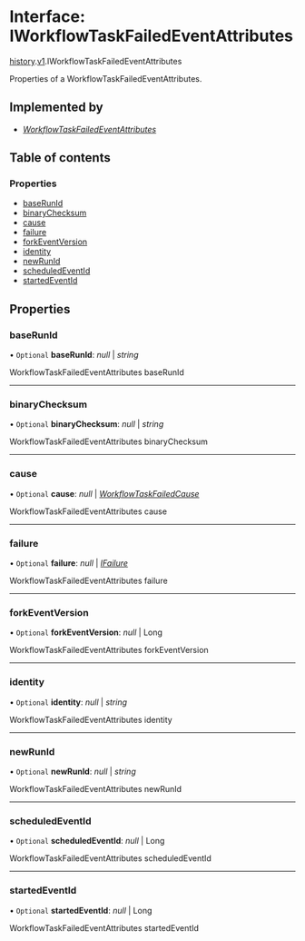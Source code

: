 # Interface: IWorkflowTaskFailedEventAttributes

[history](../modules/proto.temporal.api.history.md).[v1](../modules/proto.temporal.api.history.v1.md).IWorkflowTaskFailedEventAttributes

Properties of a WorkflowTaskFailedEventAttributes.

## Implemented by

* [*WorkflowTaskFailedEventAttributes*](../classes/proto.temporal.api.history.v1.workflowtaskfailedeventattributes.md)

## Table of contents

### Properties

- [baseRunId](proto.temporal.api.history.v1.iworkflowtaskfailedeventattributes.md#baserunid)
- [binaryChecksum](proto.temporal.api.history.v1.iworkflowtaskfailedeventattributes.md#binarychecksum)
- [cause](proto.temporal.api.history.v1.iworkflowtaskfailedeventattributes.md#cause)
- [failure](proto.temporal.api.history.v1.iworkflowtaskfailedeventattributes.md#failure)
- [forkEventVersion](proto.temporal.api.history.v1.iworkflowtaskfailedeventattributes.md#forkeventversion)
- [identity](proto.temporal.api.history.v1.iworkflowtaskfailedeventattributes.md#identity)
- [newRunId](proto.temporal.api.history.v1.iworkflowtaskfailedeventattributes.md#newrunid)
- [scheduledEventId](proto.temporal.api.history.v1.iworkflowtaskfailedeventattributes.md#scheduledeventid)
- [startedEventId](proto.temporal.api.history.v1.iworkflowtaskfailedeventattributes.md#startedeventid)

## Properties

### baseRunId

• `Optional` **baseRunId**: *null* \| *string*

WorkflowTaskFailedEventAttributes baseRunId

___

### binaryChecksum

• `Optional` **binaryChecksum**: *null* \| *string*

WorkflowTaskFailedEventAttributes binaryChecksum

___

### cause

• `Optional` **cause**: *null* \| [*WorkflowTaskFailedCause*](../enums/proto.temporal.api.enums.v1.workflowtaskfailedcause.md)

WorkflowTaskFailedEventAttributes cause

___

### failure

• `Optional` **failure**: *null* \| [*IFailure*](proto.temporal.api.failure.v1.ifailure.md)

WorkflowTaskFailedEventAttributes failure

___

### forkEventVersion

• `Optional` **forkEventVersion**: *null* \| Long

WorkflowTaskFailedEventAttributes forkEventVersion

___

### identity

• `Optional` **identity**: *null* \| *string*

WorkflowTaskFailedEventAttributes identity

___

### newRunId

• `Optional` **newRunId**: *null* \| *string*

WorkflowTaskFailedEventAttributes newRunId

___

### scheduledEventId

• `Optional` **scheduledEventId**: *null* \| Long

WorkflowTaskFailedEventAttributes scheduledEventId

___

### startedEventId

• `Optional` **startedEventId**: *null* \| Long

WorkflowTaskFailedEventAttributes startedEventId
